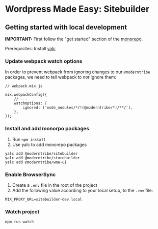 # Wordpress Made Easy: Sitebuilder

## Getting started with local development
**IMPORTANT:** First follow the "get started" section of the [monorepo](https://github.com/moderntribe/wme#readme).

Prerequisites: Install [yalc](https://github.com/wclr/yalc)

### Update webpack watch options
In order to prevent webpack from ignoring changes to our `@moderntribe`
packages, we need to tell webpack to _not_ ignore them:
```
// webpack.mix.js

mix.webpackConfig({
	// ...
	watchOptions: {
		ignored: ['node_modules/*/!(@moderntribe/*)/**/'],
	},
});
```

### Install and add monorpo packages
1. Run `npm install`
2. Use yalc to add monorepo packages
```
yalc add @moderntribe/sitebuilder
yalc add @moderntribe/storebuilder
yalc add @moderntribe/wme-ui
```

### Enable BrowserSync
1. Create a `.env` file in the root of the project
2. Add the following value according to your local setup, to the `.env` file:
```
MIX_PROXY_URL=sitebuilder-dev.local
```

### Watch project
```
npm run watch
```

